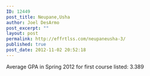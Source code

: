 ```yaml
---
ID: 12449
post_title: Neupane,Usha
author: Joel DesArmo
post_excerpt: ""
layout: post
permalink: http://effrtlss.com/neupaneusha-3/
published: true
post_date: 2012-11-02 20:52:18
---
```

<p>Average GPA in Spring 2012 for first course listed: 3.389</p>